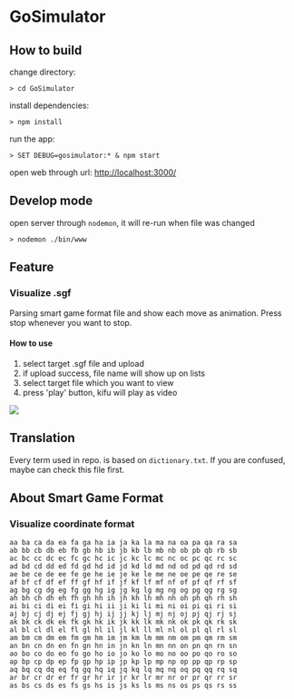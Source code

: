 # GoSimulator

## How to build

change directory:
```
> cd GoSimulator
```

install dependencies:
```
> npm install
```

run the app:
```
> SET DEBUG=gosimulator:* & npm start
```

open web through url: [http://localhost:3000/](http://localhost:3000/)

## Develop mode
open server through `nodemon`, it will re-run when file was changed
```
> nodemon ./bin/www
```

## Feature

### Visualize .sgf
Parsing smart game format file and show each move as animation. Press stop whenever you want to stop.

#### How to use
1. select target .sgf file and upload
2. if upload success, file name will show up on lists
3. select target file which you want to view
4. press 'play' button, kifu will play as video

![](https://i.imgur.com/td9edOG.gif)


## Translation
Every term used in repo. is based on `dictionary.txt`. If you are confused, maybe can check this file first.



## About Smart Game Format

### Visualize coordinate format

```text
aa ba ca da ea fa ga ha ia ja ka la ma na oa pa qa ra sa
ab bb cb db eb fb gb hb ib jb kb lb mb nb ob pb qb rb sb
ac bc cc dc ec fc gc hc ic jc kc lc mc nc oc pc qc rc sc
ad bd cd dd ed fd gd hd id jd kd ld md nd od pd qd rd sd
ae be ce de ee fe ge he ie je ke le me ne oe pe qe re se
af bf cf df ef ff gf hf if jf kf lf mf nf of pf qf rf sf
ag bg cg dg eg fg gg hg ig jg kg lg mg ng og pg qg rg sg
ah bh ch dh eh fh gh hh ih jh kh lh mh nh oh ph qh rh sh
ai bi ci di ei fi gi hi ii ji ki li mi ni oi pi qi ri si
aj bj cj dj ej fj gj hj ij jj kj lj mj nj oj pj qj rj sj
ak bk ck dk ek fk gk hk ik jk kk lk mk nk ok pk qk rk sk
al bl cl dl el fl gl hl il jl kl ll ml nl ol pl ql rl sl
am bm cm dm em fm gm hm im jm km lm mm nm om pm qm rm sm
an bn cn dn en fn gn hn in jn kn ln mn nn on pn qn rn sn
ao bo co do eo fo go ho io jo ko lo mo no oo po qo ro so
ap bp cp dp ep fp gp hp ip jp kp lp mp np op pp qp rp sp
aq bq cq dq eq fq gq hq iq jq kq lq mq nq oq pq qq rq sq
ar br cr dr er fr gr hr ir jr kr lr mr nr or pr qr rr sr
as bs cs ds es fs gs hs is js ks ls ms ns os ps qs rs ss
```
